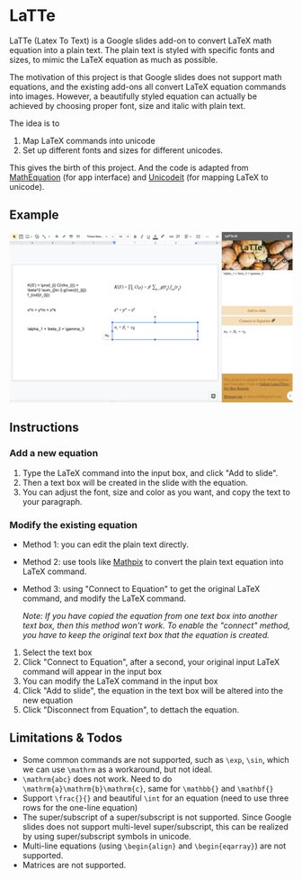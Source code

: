 # LaTTe

LaTTe (Latex To Text) is a Google slides add-on to convert LaTeX math equation into a plain text. 
The plain text is styled with specific fonts and sizes, to mimic the LaTeX equation as much as possible.

The motivation of this project is that Google slides does not support math equations, 
and the existing add-ons all convert LaTeX equation commands into images. 
However, a beautifully styled equation can actually be achieved by choosing proper font, size and italic
with plain text. 

The idea is to 
1. Map LaTeX commands into unicode
2. Set up different fonts and sizes for different unicodes.

This gives the birth of this project. And the code is adapted from 
[MathEquation](https://github.com/brendena/MathEquationsGoogleSlide) (for app interface)
and [Unicodeit](https://github.com/svenkreiss/unicodeit) (for mapping LaTeX to unicode).

## Example

![](https://github.com/YuuuXie/LaTTe/blob/main/example.png?raw=true)

## Instructions

### Add a new equation
1. Type the LaTeX command into the input box, and click "Add to slide". 
2. Then a text box will be created in the slide with the equation. 
3. You can adjust the font, size and color as you want, and copy the text to your paragraph.

### Modify the existing equation
- Method 1: you can edit the plain text directly.

- Method 2: use tools like [Mathpix](https://mathpix.com) to convert the plain text equation into LaTeX command.

- Method 3: using "Connect to Equation" to get the original LaTeX command, and modify the LaTeX command.
    
    *Note: If you have copied the equation from one text box into another text box, then this method won't work.
To enable the "connect" method, you have to keep the original text box that the equation is created.*

1. Select the text box
2. Click "Connect to Equation", after a second, your original input LaTeX command will appear in the input box
3. You can modify the LaTeX command in the input box
4. Click "Add to slide", the equation in the text box will be altered into the new equation
5. Click "Disconnect from Equation", to dettach the equation.

## Limitations & Todos

- Some common commands are not supported, such as `\exp`, `\sin`, which we can use `\mathrm` as a workaround, but not ideal.
- `\mathrm{abc}` does not work. Need to do `\mathrm{a}\mathrm{b}\mathrm{c}`, same for `\mathbb{}` and `\mathbf{}`
- Support `\frac{}{}` and beautiful `\int` for an equation (need to use three rows for the one-line equation)
- The super/subscript of a super/subscript is not supported. Since Google slides does not support multi-level super/subscript, 
    this can be realized by using super/subscript symbols in unicode.
- Multi-line equations (using `\begin{align}` and `\begin{eqarray}`) are not supported.
- Matrices are not supported.
